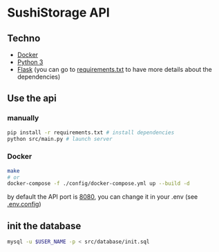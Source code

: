 # SushiStorage API

## Techno

- [Docker](https://www.docker.com/)
- [Python 3](https://www.python.org/)
- [Flask](https://flask.palletsprojects.com/en/2.3.x/) (you can go to [requirements.txt](requirements.txt) to have more details about the dependencies)

## Use the api

### manually
```bash
pip install -r requirements.txt # install dependencies
python src/main.py # launch server
```

### Docker
```bash
make
# or
docker-compose -f ./config/docker-compose.yml up --build -d
```

by default the API port is [8080](http://127.0.0.1:8080/api/sushi), you can change it in your .env (see [.env.config](.env.config))

## init the database

```bash
mysql -u $USER_NAME -p < src/database/init.sql
```